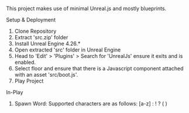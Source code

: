 This project makes use of minimal Unreal.js and mostly blueprints.

Setup & Deployment

1. Clone Repository
2. Extract 'src.zip' folder
3. Install Unreal Engine 4.26.*
4. Open extracted 'src' folder in Unreal Engine
5. Head to 'Edit' > 'Plugins' > Search for 'UnrealJs' ensure it exits and is enabled.
6. Select floor and ensure that there is a Javascript component attached with an asset 'src/boot.js'.
7. Play Project

In-Play

1. Spawn Word:
    Supported characters are as follows:
    [a-z] : ! ? ( )

